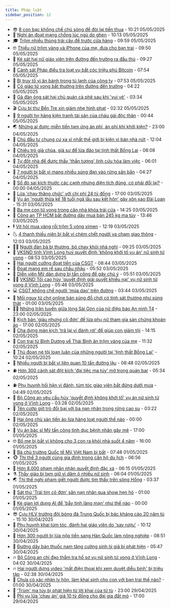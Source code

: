 ```yaml
---
title: Pháp luật
sidebar_position: 12
---
```


<!-- vnexpress-phap-luat:START -->
- 😎 [8 con bạc khống chế chủ sòng để đòi lại tiền thua](https://vnexpress.net/8-con-bac-khong-che-chu-song-de-doi-lai-tien-thua-4881893.html) - 10:21 05/05/2025
- 🥰 [Nghi án đoạt mạng chồng lúc ngủ do ghen](https://vnexpress.net/nghi-an-doat-mang-chong-luc-ngu-do-ghen-4881916.html) - 10:13 05/05/2025
- 🎓 [Trộm nhiều thùng trái cây để trước cửa hàng](https://video.vnexpress.net/trom-nhieu-thung-trai-cay-de-truoc-cua-hang-4881860.html) - 09:59 05/05/2025
- 🤓 [Thiếu nữ trộm vàng và iPhone của mẹ, đưa cho bạn trai](https://vnexpress.net/thieu-nu-trom-vang-va-iphone-cua-me-dua-cho-ban-trai-4881846.html) - 09:50 05/05/2025
- 🎊 [Kẻ sát hại nữ giáo viên trên đường đến trường ra đầu thú](https://vnexpress.net/ke-sat-hai-nu-giao-vien-tren-duong-den-truong-ra-dau-thu-4881902.html) - 09:27 05/05/2025
- 🙉 [Cảnh sát Pháp điều tra loạt vụ bắt cóc triệu phú Bitcoin](https://vnexpress.net/canh-sat-phap-dieu-tra-loat-vu-bat-coc-trieu-phu-bitcoin-4881775.html) - 07:54 05/05/2025
- 🤡 [Bị truy tố vì ăn bánh trong tủ lạnh của công ty](https://vnexpress.net/bi-truy-to-vi-an-banh-trong-tu-lanh-cua-cong-ty-4881741.html) - 07:53 05/05/2025
- 🗽 [Cô giáo tử vong bất thường trên đường đến trường](https://vnexpress.net/co-giao-tu-vong-bat-thuong-tren-duong-den-truong-4881691.html) - 04:22 05/05/2025
- 🌋 [Gã đàn ông sát hại chủ quán cà phê sau khi &#39;vui vẻ&#39;](https://vnexpress.net/ga-dan-ong-sat-hai-chu-quan-ca-phe-sau-khi-vui-ve-4881657.html) - 03:34 05/05/2025
- 🎬 [Cựu bí thư Bến Tre xin giảm nhẹ hình phạt](https://vnexpress.net/cuu-bi-thu-ben-tre-xin-giam-nhe-hinh-phat-4881616.html) - 02:32 05/05/2025
- 💯 [9 người họ hàng kiện tranh tài sản của cháu gái độc thân](https://vnexpress.net/9-ho-hang-kien-tranh-tai-san-cua-chau-gai-doc-than-4881563.html) - 00:44 05/05/2025
- 🌏 [Những ai được miễn tiền tạm ứng án phí, án phí khi khởi kiện?](https://vnexpress.net/truong-hop-nao-duoc-mien-tien-tam-ung-an-phi-an-phi-khi-khoi-kien-4877662.html) - 23:00 04/05/2025
- 🌊 [Chủ đầu tư chung cư xa xỉ nhất thế giới bị kiện vì bán nhà nứt](https://vnexpress.net/chu-dau-tu-chung-cu-xa-xi-nhat-the-gioi-bi-kien-vi-ban-nha-nut-4881468.html) - 12:04 04/05/2025
- 💂 [Chiêu trò giả chùa, giả sư để lừa đảo tại tịnh thất Bồng Lai](https://vnexpress.net/chieu-tro-gia-chua-gia-su-de-lua-dao-tai-tinh-that-bong-lai-4881417.html) - 08:08 04/05/2025
- 🎡 [Tự đốt nhà để được thấy &#39;thần tượng&#39; lính cứu hỏa làm việc](https://vnexpress.net/tu-dot-nha-de-duoc-thay-than-tuong-linh-cuu-hoa-lam-viec-4881386.html) - 06:01 04/05/2025
- 🫶 [7 người bị bắt vì mang nhiều súng đạn vào rừng săn bắn](https://vnexpress.net/7-nguoi-bi-bat-vi-mang-nhieu-sung-dan-vao-rung-san-ban-4881382.html) - 04:27 04/05/2025
- 🐲 [Sổ đỏ sai kích thước các cạnh nhưng diện tích đúng, có phải đổi lại?](https://vnexpress.net/so-do-sai-kich-thuoc-cac-canh-nhung-dien-tich-dung-co-phai-doi-lai-4879862.html) - 00:00 04/05/2025
- 🚀 [Lừa &#39;chạy thăng chức&#39; với chi phí 24 tỷ đồng](https://vnexpress.net/lua-chay-thang-chuc-voi-chi-phi-24-ty-dong-4879845.html) - 17:00 03/05/2025
- 🎊 [Vụ án &#39;người thừa kế 18 tuổi ngã lầu sau kết hôn&#39; gây xôn xao Đài Loan](https://vnexpress.net/vu-an-nguoi-thua-ke-18-tuoi-nga-lau-ngay-sau-ket-hon-gay-xon-xao-dai-loan-4881275.html) - 15:31 03/05/2025
- 🤗 [Ba mẹ con tử vong trong căn nhà khóa trái cửa](https://vnexpress.net/ba-me-con-tu-vong-trong-can-nha-khoa-trai-cua-4881290.html) - 14:25 03/05/2025
- 🗽 [Công an TP HCM bắt đường dây mua bán 245 kg ma túy](https://vnexpress.net/cong-an-tp-hcm-bat-duong-day-mua-ban-245-kg-ma-tuy-4881286.html) - 13:46 03/05/2025
- 🕴 [Vờ hỏi mua vàng rồi trộm 5 vòng ximen](https://vnexpress.net/vo-hoi-mua-vang-roi-trom-5-vong-ximen-4881273.html) - 12:19 03/05/2025
- 🌜 [4 thanh thiếu niên bị bắt vì chém chết người va chạm giao thông](https://vnexpress.net/4-thanh-thieu-nien-bi-bat-vi-chem-chet-nguoi-va-cham-giao-thong-4881269.html) - 12:03 03/05/2025
- 🧑‍🏫 [Người đàn bà bị thương, bỏ chạy khỏi nhà nghỉ](https://vnexpress.net/nguoi-dan-ba-bi-thuong-bo-chay-khoi-nha-nghi-4881251.html) - 09:25 03/05/2025
- 🦩 [VKSND tỉnh Vĩnh Long huỷ quyết định &#39;không khởi tố vụ án&#39; nữ sinh tử vong](https://vnexpress.net/vksnd-tinh-vinh-long-huy-quyet-dinh-khong-khoi-to-vu-an-nu-sinh-tu-vong-4881239.html) - 08:53 03/05/2025
- 💼 [Hai người cưỡng đoạt tiền của CSGT](https://vnexpress.net/hai-nguoi-cuong-doat-tien-cua-csgt-4881238.html) - 08:44 03/05/2025
- 💫 [Đoạt mạng em rể sau chầu nhậu](https://vnexpress.net/doat-mang-em-re-sau-chau-nhau-4881202.html) - 05:52 03/05/2025
- 🦅 [Diễn viên Mỹ dàn dựng bị tấn công để gây chú ý](https://vnexpress.net/dien-vien-vuong-lao-ly-vi-dan-dung-bi-tan-cong-de-gay-chu-y-4881180.html) - 05:51 03/05/2025
- 🧑‍💻 [VKSND Tối cao hủy &#39;quyết định giải quyết khiếu nại&#39; vụ nữ sinh tử vong ở Vĩnh Long](https://vnexpress.net/vksnd-toi-cao-tai-xe-vuot-khong-an-toan-trong-vu-nu-sinh-tu-vong-o-vinh-long-4881203.html) - 05:46 03/05/2025
- 💻 [CSGT khống chế người &#39;múa dao&#39; trên đường](https://vnexpress.net/csgt-khong-che-nguoi-mua-dao-tren-duong-4881175.html) - 03:44 03/05/2025
- 🤠 [Mối nguy từ chợ online bán súng đồ chơi có tính sát thương như súng thật](https://vnexpress.net/moi-nguy-tu-cho-online-ban-sung-do-choi-co-tinh-sat-thuong-nhu-sung-that-4879532.html) - 01:00 03/05/2025
- 🧑‍🏫 [Những trận tuyến giữa lòng Sài Gòn của nữ điệp báo An ninh T4](https://vnexpress.net/nhung-tran-tuyen-giua-long-sai-gon-cua-nu-diep-bao-an-ninh-t4-4879637.html) - 23:00 02/05/2025
- 🌈 [Kịch bản &#39;giàu nhưng cô đơn&#39; để lừa phụ nữ tham gia sàn chứng khoán ảo](https://vnexpress.net/kich-ban-giau-nhung-co-don-de-lua-phu-nu-tham-gia-san-chung-khoan-ao-4880914.html) - 17:00 02/05/2025
- 🌮 [Cha dựng màn kịch &#39;trả lại ví đánh rơi&#39; để giúp con giảm tội](https://vnexpress.net/cha-dung-man-kich-tra-lai-vi-danh-roi-de-giup-con-giam-toi-4881074.html) - 14:15 02/05/2025
- 🐲 [Con trai từ Bình Dương về Thái Bình ăn trộm vàng của mẹ](https://vnexpress.net/con-trai-tu-binh-duong-ve-thai-binh-an-trom-vang-cua-me-4881014.html) - 11:32 02/05/2025
- 🧰 [Thủ đoạn né tội loạn luân của những người tại &#39;tịnh thất Bồng Lai&#39;](https://vnexpress.net/thu-doan-ne-toi-loan-luan-cua-nhung-nguoi-tai-tinh-that-bong-lai-4881020.html) - 10:24 02/05/2025
- 💄 [Nhiều người bị bắt vì liên quan 10 tấn đường lậu](https://vnexpress.net/nhieu-nguoi-bi-bat-vi-lien-quan-10-tan-duong-lau-4880987.html) - 08:48 02/05/2025
- ⛽️ [Hơn 300 cảnh sát đột kích &#39;đại tiệc ma túy&#39; mở trong quán bar](https://vnexpress.net/hon-300-canh-sat-dot-kich-dai-tiec-ma-tuy-mo-trong-quan-bar-4880926.html) - 05:34 02/05/2025
- ⛽️ [Phụ huynh hối hận vì đánh, túm tóc giáo viên bắt đứng dưới mưa](https://vnexpress.net/phu-huynh-hoi-han-vi-danh-tum-toc-giao-vien-bat-dung-duoi-mua-4880923.html) - 04:49 02/05/2025
- 💂 [Bộ Công an yêu cầu hủy &#39;quyết định không khởi tố&#39; vụ án nữ sinh tử vong ở Vĩnh Long](https://vnexpress.net/c01-yeu-cau-huy-quyet-dinh-khong-khoi-to-vu-an-nu-sinh-tu-vong-o-vinh-long-4880909.html) - 03:28 02/05/2025
- 🤔 [Tên cướp giở trò đồi bại với ba nạn nhân trong rừng cao su](https://vnexpress.net/ten-cuop-gio-tro-doi-bai-voi-ba-nan-nhan-trong-rung-cao-su-4880898.html) - 03:22 02/05/2025
- 🧐 [Hai ông chủ sàn tiền ảo lừa hàng loạt người thế nào](https://vnexpress.net/hai-ong-chu-san-tien-ao-lua-hang-loat-nguoi-the-nao-4880735.html) - 00:00 02/05/2025
- 🎃 [Vụ án bác sĩ Mỹ tấn công tình dục bệnh nhân gây mê](https://vnexpress.net/vu-an-bac-si-my-tan-cong-tinh-duc-benh-nhan-gay-me-4878701.html) - 17:00 01/05/2025
- 🤓 [Bố mẹ bị bắt vì không cho 3 con ra khỏi nhà suốt 4 năm](https://vnexpress.net/bo-me-bi-bat-vi-giam-cam-ba-con-suot-4-nam-4880765.html) - 16:00 01/05/2025
- 💃 [Bà chủ trường Quốc tế Mỹ Việt Nam bị bắt](https://vnexpress.net/ba-chu-truong-quoc-te-my-viet-nam-bi-bat-4880692.html) - 07:48 01/05/2025
- 🐵 [Thi thể 3 người cùng gia đình trong căn hộ du lịch](https://vnexpress.net/thi-the-3-nguoi-cung-gia-dinh-trong-can-ho-du-lich-4880680.html) - 06:56 01/05/2025
- 🤖 [Hơn 8.000 phạm nhân nhận quyết định đặc xá](https://vnexpress.net/anh-nhat-cuong-4880660.html) - 06:15 01/05/2025
- ⚗️ [Thầy giáo bị tạm giữ vì dâm ô nhiều nữ sinh](https://vnexpress.net/thay-giao-bi-tam-giu-vi-dam-o-nhieu-nu-sinh-4880673.html) - 06:04 01/05/2025
- 🌏 [Thi thể nghi phạm giết người được tìm thấy trên sông Hồng](https://vnexpress.net/thi-the-nghi-pham-giet-nguoi-duoc-tim-thay-tren-song-hong-4880633.html) - 03:37 01/05/2025
- 🦆 [Sát thủ &#39;Trái tim cô đơn&#39; săn nạn nhân qua show hẹn hò](https://vnexpress.net/sat-thu-trai-tim-co-don-du-nan-nhan-qua-show-hen-ho-4880243.html) - 01:00 01/05/2025
- 🐎 [Kẻ gian lợi dụng AI để &#39;bẫy tình lãng mạn&#39; như thế nào](https://vnexpress.net/toi-pham-lua-dao-dung-ai-de-bay-tinh-tren-mang-the-nao-4879785.html) - 00:00 01/05/2025
- 😎 [Cựu HLV trưởng đội bóng đá Trung Quốc bị bác kháng cáo 20 năm tù](https://vnexpress.net/cuu-hlv-truong-doi-bong-da-trung-quoc-bi-bac-khang-cao-20-nam-tu-4880536.html) - 15:10 30/04/2025
- 💪 [Phụ huynh khai túm tóc, đánh hai giáo viên do &#39;say rượu&#39;](https://vnexpress.net/phu-huynh-khai-tum-toc-danh-hai-giao-vien-do-say-ruou-4880486.html) - 10:12 30/04/2025
- 🤡 [Hơn 300 người bị lừa nộp tiền sang Hàn Quốc làm nông nghiệp](https://vnexpress.net/hon-300-nguoi-bi-lua-nop-tien-sang-han-quoc-lam-nong-nghiep-4880477.html) - 08:51 30/04/2025
- 🌁 [Đường dây bán thuốc nam tăng cường sinh lý giả bị phát hiện](https://vnexpress.net/duong-day-ban-thuoc-nam-tang-cuong-sinh-ly-gia-bi-phat-hien-4880441.html) - 05:47 30/04/2025
- 🔥 [Bộ Công an chỉ đạo thẩm tra hồ sơ vụ nữ sinh tử vong ở Vĩnh Long](https://vnexpress.net/bo-cong-an-chi-dao-tham-tra-toan-bo-ho-so-vu-nu-sinh-tu-vong-o-vinh-long-4880416.html) - 04:02 30/04/2025
- 🔥 [Hai người dựng video &#39;mất điện thoại khi xem duyệt diễu binh&#39; bị triệu tập](https://vnexpress.net/hai-nguoi-dung-video-mat-dien-thoai-khi-xem-duyet-dieu-binh-bi-trieu-tap-4880375.html) - 02:38 30/04/2025
- 👺 [Chưa có xác nhận ly hôn, làm khai sinh cho con với bạn trai thế nào?](https://vnexpress.net/chua-co-xac-nhan-ly-hon-lam-khai-sinh-cho-con-voi-ban-trai-the-nao-4880116.html) - 01:00 30/04/2025
- 🎊 [&#39;Trùm&#39; ma túy bị phát hiện từ lời khai của tử tù](https://vnexpress.net/trum-ma-tuy-bi-phat-hien-tu-loi-khai-cua-tu-tu-4876355.html) - 23:00 29/04/2025
- 🎊 [Phi vụ lừa &#39;chạy án&#39; giá 10 tỷ đồng cho đại gia đất mỏ](https://vnexpress.net/phi-vu-lua-chay-an-gia-10-ty-dong-cho-dai-gia-dat-mo-4879745.html) - 17:00 29/04/2025<!-- vnexpress-phap-luat:END -->
